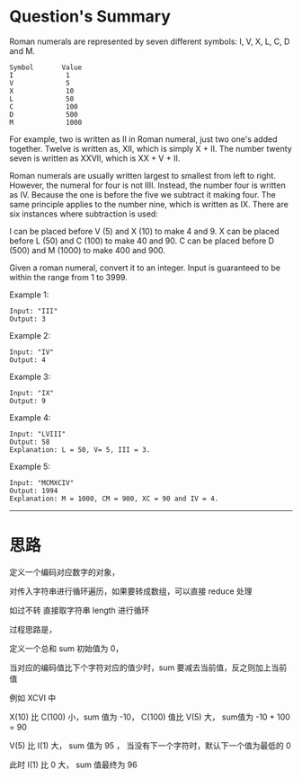 # Question's Summary

Roman numerals are represented by seven different symbols: I, V, X, L, C, D and M.
```
Symbol       Value
I             1
V             5
X             10
L             50
C             100
D             500
M             1000
```
For example, two is written as II in Roman numeral, just two one's added together. Twelve is written as, XII, which is simply X + II. The number twenty seven is written as XXVII, which is XX + V + II.

Roman numerals are usually written largest to smallest from left to right. However, the numeral for four is not IIII. Instead, the number four is written as IV. Because the one is before the five we subtract it making four. The same principle applies to the number nine, which is written as IX. There are six instances where subtraction is used:

  I can be placed before V (5) and X (10) to make 4 and 9. 
  X can be placed before L (50) and C (100) to make 40 and 90. 
  C can be placed before D (500) and M (1000) to make 400 and 900.
  
Given a roman numeral, convert it to an integer. Input is guaranteed to be within the range from 1 to 3999.

Example 1:
```
Input: "III"
Output: 3
```
Example 2:
```
Input: "IV"
Output: 4
```
Example 3:
```
Input: "IX"
Output: 9
```
Example 4:
```
Input: "LVIII"
Output: 58
Explanation: L = 50, V= 5, III = 3.
```
Example 5:
```
Input: "MCMXCIV"
Output: 1994
Explanation: M = 1000, CM = 900, XC = 90 and IV = 4.
```
***
# 思路

定义一个编码对应数字的对象，

对传入字符串进行循环遍历，如果要转成数组，可以直接 reduce 处理

如过不转 直接取字符串 length 进行循环


过程思路是，

定义一个总和 sum 初始值为 0，

当对应的编码值比下个字符对应的值少时，sum 要减去当前值，反之则加上当前值


例如 XCVI 中 

  X(10) 比 C(100) 小，sum 值为 -10， C(100) 值比 V(5) 大， sum值为 -10 + 100 = 90
  
  V(5) 比 I(1) 大， sum 值为 95 ， 当没有下一个字符时，默认下一个值为最低的 0
  
  此时 I(1) 比 0 大， sum 值最终为 96
  

 
